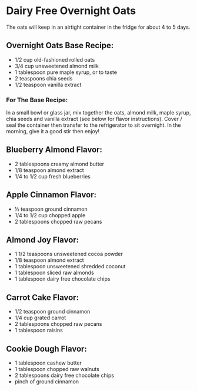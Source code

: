 # Dairy Free Overnight Oats

The oats will keep in an airtight container in the fridge for about 4 to 5 days.

## Overnight Oats Base Recipe:
 - 1/2 cup old-fashioned rolled oats
 - 3/4 cup unsweetened almond milk
 - 1 tablespoon pure maple syrup, or to taste
 - 2 teaspoons chia seeds
 - 1/2 teaspoon vanilla extract

### For The Base Recipe:

In a small bowl or glass jar, mix together the oats, almond milk, maple syrup, chia seeds and vanilla extract (see below for flavor instructions).  Cover / seal the container then transfer to the refrigerator to sit overnight.  In the morning, give it a good stir then enjoy!

## Blueberry Almond Flavor:
 - 2 tablespoons creamy almond butter
 - 1/8 teaspoon almond extract
 - 1/4 to 1/2 cup fresh blueberries

## Apple Cinnamon Flavor:
 - ½ teaspoon ground cinnamon
 - 1/4 to 1/2 cup chopped apple
 - 2 tablespoons chopped raw pecans

## Almond Joy Flavor:
 - 1 1/2 teaspoons unsweetened cocoa powder
 - 1/8 teaspoon almond extract
 - 1 tablespoon unsweetened shredded coconut
 - 1 tablespoon sliced raw almonds
 - 1 tablespoon dairy free chocolate chips

## Carrot Cake Flavor:
 - 1/2 teaspoon ground cinnamon
 - 1/4 cup grated carrot
 - 2 tablespoons chopped raw pecans
 - 1 tablespoon raisins

## Cookie Dough Flavor:
 - 1 tablespoon cashew butter
 - 1 tablespoon chopped raw walnuts
 - 2 tablespoons dairy free chocolate chips
 - pinch of ground cinnamon
